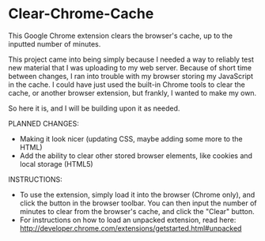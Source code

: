Clear-Chrome-Cache
==================

This Google Chrome extension clears the browser's cache, up to the inputted number of minutes.

This project came into being simply because I needed a way to reliably test new material that I was uploading
to my web server. Because of short time between changes, I ran into trouble with my browser storing my JavaScript
in the cache. I could have just used the built-in Chrome tools to clear the cache, or another browser extension,
but frankly, I wanted to make my own.

So here it is, and I will be building upon it as needed.

PLANNED CHANGES:
- Making it look nicer (updating CSS, maybe adding some more to the HTML)
- Add the ability to clear other stored browser elements, like cookies and local storage (HTML5)

INSTRUCTIONS:
- To use the extension, simply load it into the browser (Chrome only), and click the button in the browser toolbar.
You can then input the number of minutes to clear from the browser's cache, and click the "Clear" button.
- For instructions on how to load an unpacked extension, read here: http://developer.chrome.com/extensions/getstarted.html#unpacked
